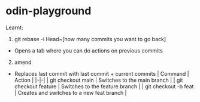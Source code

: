 # odin-playground
Learnt:
1. git rebase -i Head~[how many commits you want to go back]
- Opens a tab where you can do actions on previous commits

2. amend
- Replaces last commit with last commit + current commits
| Command | Action |
|-|-|
| git checkout main | Switches to the main branch |
| git checkout feature | Switches to the feature branch |
| git checkout -b feat | Creates and switches to a new feat branch |
